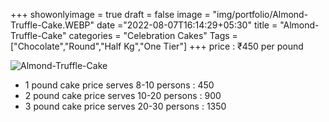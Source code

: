 +++
showonlyimage = true
draft = false
image = "img/portfolio/Almond-Truffle-Cake.WEBP"
date ="2022-08-07T16:14:29+05:30"
title = "Almond-Truffle-Cake"
categories = "Celebration Cakes"
Tags = ["Chocolate","Round","Half Kg","One Tier"]
+++
price : ₹450 per pound
<!--more-->
![Almond-Truffle-Cake](/img/portfolio/Almond-Truffle-Cake.WEBP)
* 1 pound cake price serves 8-10 persons : 450
* 2 pound cake price serves 10-20 persons : 900
* 3 pound cake price serves 20-30 persons : 1350
